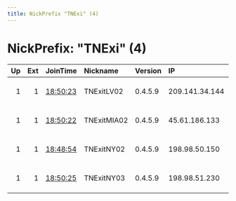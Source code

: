 ```yaml
---
title: NickPrefix "TNExi" (4)
---
```


# NickPrefix: "TNExi" (4)

|   Up |   Ext | JoinTime                                                                                            | Nickname    | Version   | IP             | AS   | CC   |   ORp |   Dirp | OS    | Contact                  |   eFamMembers |
|-----:|------:|:----------------------------------------------------------------------------------------------------|:------------|:----------|:---------------|:-----|:-----|------:|-------:|:------|:-------------------------|--------------:|
|    1 |     1 | [18:50:23](https://metrics.torproject.org/rs.html#details/5C2A95051338D155EFF99D2A39681846486574B1) | TNExitLV02  | 0.4.5.9   | 209.141.34.144 | None | us   |  9001 |     80 | Linux | info at tornodes dot org |             1 |
|    1 |     1 | [18:50:22](https://metrics.torproject.org/rs.html#details/3D13B1D8C5DB00441F5635B77CA27577EBD35620) | TNExitMIA02 | 0.4.5.9   | 45.61.186.133  | None | us   |  9001 |     80 | Linux | info at tornodes dot org |             1 |
|    1 |     1 | [18:48:54](https://metrics.torproject.org/rs.html#details/AC5A4F330246EA191938FBCD8E28D80D86FEDCC6) | TNExitNY02  | 0.4.5.9   | 198.98.50.150  | None | us   |  9001 |     80 | Linux | info at tornodes dot org |             1 |
|    1 |     1 | [18:50:25](https://metrics.torproject.org/rs.html#details/828A1852AA782B9A7CC93F9441953CA1D3F2D755) | TNExitNY03  | 0.4.5.9   | 198.98.51.230  | None | us   |  9001 |     80 | Linux | info at tornodes dot org |             1 |
